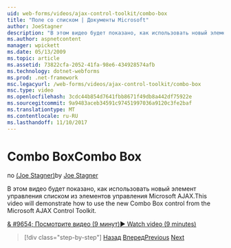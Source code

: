 ```yaml
---
uid: web-forms/videos/ajax-control-toolkit/combo-box
title: "Поле со списком | Документы Microsoft"
author: JoeStagner
description: "В этом видео будет показано, как использовать новый элемент управления списком из элементов управления Microsoft AJAX."
ms.author: aspnetcontent
manager: wpickett
ms.date: 05/13/2009
ms.topic: article
ms.assetid: 73822cfa-2052-41fa-98e6-434928574afb
ms.technology: dotnet-webforms
ms.prod: .net-framework
msc.legacyurl: /web-forms/videos/ajax-control-toolkit/combo-box
msc.type: video
ms.openlocfilehash: 3cdc44b854d7641fbb8671f49db8a442df75922e
ms.sourcegitcommit: 9a9483aceb34591c97451997036a9120c3fe2baf
ms.translationtype: MT
ms.contentlocale: ru-RU
ms.lasthandoff: 11/10/2017
---
```

<a name="combo-box"></a><span data-ttu-id="4895d-103">Combo Box</span><span class="sxs-lookup"><span data-stu-id="4895d-103">Combo Box</span></span>
====================
<span data-ttu-id="4895d-104">по [(Joe Stagner)](https://github.com/JoeStagner)</span><span class="sxs-lookup"><span data-stu-id="4895d-104">by [Joe Stagner](https://github.com/JoeStagner)</span></span>

<span data-ttu-id="4895d-105">В этом видео будет показано, как использовать новый элемент управления списком из элементов управления Microsoft AJAX.</span><span class="sxs-lookup"><span data-stu-id="4895d-105">This video will demonstrate how to use the new Combo Box control from the Microsoft AJAX Control Toolkit.</span></span>

[<span data-ttu-id="4895d-106">& #9654; Посмотрите видео (9 минут)</span><span class="sxs-lookup"><span data-stu-id="4895d-106">&#9654; Watch video (9 minutes)</span></span>](https://channel9.msdn.com/Blogs/ASP-NET-Site-Videos/combo-box)

>[!div class="step-by-step"]
<span data-ttu-id="4895d-107">[Назад](color-picker.md)
[Вперед](editor-control.md)</span><span class="sxs-lookup"><span data-stu-id="4895d-107">[Previous](color-picker.md)
[Next](editor-control.md)</span></span>
